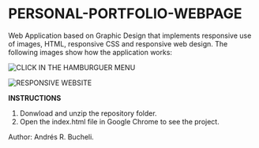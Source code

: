 # PERSONAL-PORTFOLIO-WEBPAGE

Web Application based on Graphic Design that implements responsive use of images, HTML, responsive CSS and responsive web design.
The following images show how the application works:

![CLICK IN THE HAMBURGUER MENU]()

![RESPONSIVE WEBSITE]()

<strong>INSTRUCTIONS</strong>

1) Donwload and unzip the repository folder.
2) Open the index.html file in Google Chrome to see the project.

Author: Andrés R. Bucheli.

